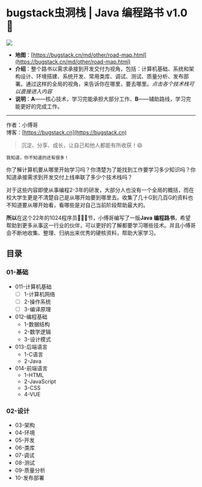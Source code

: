 # bugstack虫洞栈 | Java 编程路书 v1.0 👣

![](https://github.com/fuzhengwei/RoadMap/blob/main/docs/logo.png)

- **地图**：[https://bugstack.cn/md/other/road-map.html](https://bugstack.cn/md/other/road-map.html)
- **介绍**：整个路书以需求承接到开发交付为视角，包括：计算机基础、系统和架构设计、环境搭建、系统开发、常用类库、调试、测试、质量分析、发布部署。通过这样的全局的视角，来告诉你在哪里，要去哪里。*点击各个技术栈可以直接进入内容*
- **说明**：**A**——核心技术，学习完能承担大部分工作、**B**——辅助路线，学习完能更好的完成工作。

---

作者：小傅哥
<br/>博客：[https://bugstack.cn](https://bugstack.cn)

> 沉淀、分享、成长，让自己和他人都能有所收获！😄

`我知道，你不知道的还有很多！`

你了解计算机要从哪里开始学习吗？你清楚为了能找到工作要学习多少知识吗？你知道承接需求到开发交付上线串联了多少个技术栈吗？

对于这些内容即使从事编程2-3年的研发，大部分人也没有一个全局的概括，而在校大学生更是不清楚自己是从哪开始要到哪里去。收集了几十G到几百G的资料也不知道要从哪开始看，看哪些是对自己当前阶段帮助最大的。

**所以**在这个22年的1024程序员👨🏻‍💻节，小傅哥编写了一版**Java 编程路书**，希望帮助到更多从事这一行业的伙伴，可以更好的了解都要学习哪些技术。并且小傅哥会不断地收集、整理、归纳出来优秀的硬核资料，帮助大家学习。

## 目录

### 01-基础

- 011-计算机基础
    - [ ] 1-计算机网络
    - [ ] 2-操作系统
    - [ ] 3-编译原理
- 012-编程基础
    - 1-数据结构
    - 2-数学逻辑
    - 3-设计模式
- 013-后端语言
    - 1-C语言
    - 2-Java
- 014-前端语言
    - 1-HTML
    - 2-JavaScript
    - 3-CSS
    - 4-VUE
    
### 02-设计

- 03-架构
- 04-环境
- 05-开发
- 06-类库
- 07-调试
- 08-测试
- 09-质量分析
- 10-发布部署
